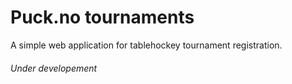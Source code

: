 # Puck.no tournaments

A simple web application for tablehockey tournament registration.

###### Under developement
